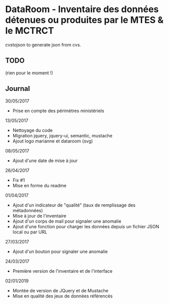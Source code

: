 # DataRoom - Inventaire des données détenues ou produites par le MTES & le MCTRCT

cvstojson to generate json from cvs.

## TODO
(rien pour le moment !)


## Journal
30/05/2017
* Prise en compte des périmètres ministériels

13/05/2017
* Nettoyage du code
* Migration jquery, jquery-ui, semantic, mustache
* Ajout logo marianne et dataroom (svg)

08/05/2017
* Ajout d'une date de mise à jour

26/04/2017
* Fix #1
* Mise en forme du readme

01/04/2017
* Ajout d'un indicateur de "qualité" (taux de remplissage des métadonnées)
* Mise à jour de l'inventaire
* Ajout d'un corps de mail pour signaler une anomalie
* Ajout d'une fonction pour charger les données depuis un fichier JSON local ou par URL

27/03/2017
* Ajout d'un bouton pour signaler une anomalie

24/03/2017
* Première version de l'inventaire et de l'interface

02/01/2019
* Montée de version de JQuery et de Mustache
* Mise en qualité des jeux de données référencés